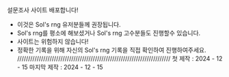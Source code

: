 설문조사 사이트 배포합니다!
- 이것은 Sol's rng 유저분들께 권장됩니다.
- Sol's rng를 평소에 해보셨거나 Sol's rng 고수분들도 진행할수 있습니다.
- 사이트는 위험하지 않습니다!
- 정확한 기록을 위해 자신의 Sol's rng 기록을 직접 확인하여 진행하여주세요.
///////////////////////////////////////////////////////////////////////
첫 제작 : 2024 - 12 - 15
마지막 제작 : 2024 - 12 - 15
